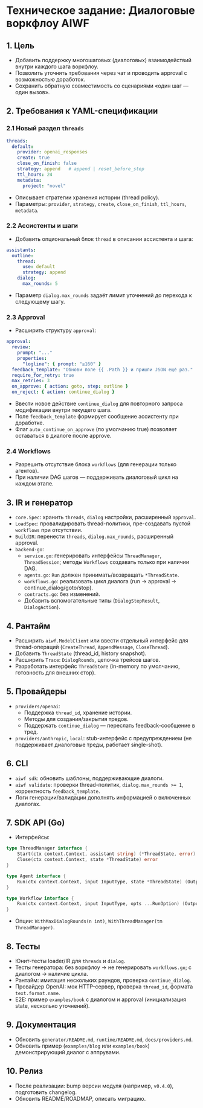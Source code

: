# Техническое задание: Диалоговые воркфлоу AIWF

## 1. Цель
- Добавить поддержку многошаговых (диалоговых) взаимодействий внутри каждого шага воркфлоу.
- Позволить уточнять требования через чат и проводить approval с возможностью доработок.
- Сохранить обратную совместимость со сценариями «один шаг — один вызов».

## 2. Требования к YAML-спецификации
### 2.1 Новый раздел `threads`
```yaml
threads:
  default:
    provider: openai_responses
    create: true
    close_on_finish: false
    strategy: append   # append | reset_before_step
    ttl_hours: 24
    metadata:
      project: "novel"
```
- Описывает стратегии хранения истории (thread policy).
- Параметры: `provider`, `strategy`, `create`, `close_on_finish`, `ttl_hours`, `metadata`.

### 2.2 Ассистенты и шаги
- Добавить опциональный блок `thread` в описании ассистента и шага:
```yaml
assistants:
  outline:
    thread:
      use: default
      strategy: append
    dialog:
      max_rounds: 5
```
- Параметр `dialog.max_rounds` задаёт лимит уточнений до перехода к следующему шагу.

### 2.3 Approval
- Расширить структуру `approval`:
```yaml
approval:
  review:
    prompt: "..."
    properties:
      "logline": { prompt: "≤160" }
  feedback_template: "Обнови поле {{ .Path }} и пришли JSON ещё раз."
  require_for_retry: true
  max_retries: 3
  on_approve: { action: goto, step: outline }
  on_reject: { action: continue_dialog }
```
- Ввести новое действие `continue_dialog` для повторного запроса модификации внутри текущего шага.
- Поле `feedback_template` формирует сообщение ассистенту при доработке.
- Флаг `auto_continue_on_approve` (по умолчанию true) позволяет оставаться в диалоге после approve.

### 2.4 Workflows
- Разрешить отсутствие блока `workflows` (для генерации только агентов).
- При наличии DAG шагов — поддерживать диалоговый цикл на каждом этапе.

## 3. IR и генератор
- `core.Spec`: хранить `threads`, `dialog` настройки, расширенный `approval`.
- `LoadSpec`: провалидировать thread-политики, пре-создавать пустой `workflows` при отсутствии.
- `BuildIR`: перенести `threads`, `dialog.max_rounds`, расширенный approval.
- `backend-go`:
  - `service.go`: генерировать интерфейсы `ThreadManager`, `ThreadSession`; методы `Workflows` создавать только при наличии DAG.
  - `agents.go`: `Run` должен принимать/возвращать `*ThreadState`.
  - `workflows.go`: реализовать цикл диалога (run → approval → continue_dialog/goto/stop).
  - `contracts.go`: без изменений.
  - Добавить вспомогательные типы (`DialogStepResult`, `DialogAction`).

## 4. Рантайм
- Расширить `aiwf.ModelClient` или ввести отдельный интерфейс для thread-операций (`CreateThread`, `AppendMessage`, `CloseThread`).
- Добавить `ThreadState` (thread_id, history snapshot).
- Расширить `Trace`: `DialogRounds`, цепочка трейсов шагов.
- Разработать интерфейс `ThreadStore` (in-memory по умолчанию, готовность для внешних стор).

## 5. Провайдеры
- `providers/openai`:
  - Поддержка `thread_id`, хранение истории.
  - Методы для создания/закрытия тредов.
  - Поддержать `continue_dialog` — переслать feedback-сообщение в тред.
- `providers/anthropic`, `local`: stub-интерфейс с предупреждением (не поддерживает диалоговые треды, работает single-shot).

## 6. CLI
- `aiwf sdk`: обновить шаблоны, поддерживающие диалоги.
- `aiwf validate`: проверки thread-политик, `dialog.max_rounds >= 1`, корректность `feedback_template`.
- Логи генерации/валидации дополнять информацией о включенных диалогах.

## 7. SDK API (Go)
- Интерфейсы:
```go
type ThreadManager interface {
    Start(ctx context.Context, assistant string) (*ThreadState, error)
    Close(ctx context.Context, state *ThreadState) error
}

type Agent interface {
    Run(ctx context.Context, input InputType, state *ThreadState) (OutputType, *ThreadState, *aiwf.Trace, error)
}

type Workflow interface {
    Run(ctx context.Context, input InputType, opts ...RunOption) (OutputType, *aiwf.Trace, error)
}
```
- Опции: `WithMaxDialogRounds(n int)`, `WithThreadManager(tm ThreadManager)`.

## 8. Тесты
- Юнит-тесты loader/IR для `threads` и `dialog`.
- Тесты генератора: без воркфлоу → не генерировать `workflows.go`; с диалогом → наличие цикла.
- Рантайм: имитация нескольких раундов, проверка `continue_dialog`.
- Провайдер OpenAI: мок HTTP-сервер, проверка `thread_id`, формата `text.format.name`.
- E2E: пример `examples/book` с диалогом и approval (инициализация state, несколько уточнений).

## 9. Документация
- Обновить `generator/README.md`, `runtime/README.md`, `docs/providers.md`.
- Обновить пример (`examples/blog` или `examples/book`) демонстрирующий диалог с аппрувами.

## 10. Релиз
- После реализации: bump версии модуля (например, `v0.4.0`), подготовить changelog.
- Обновить README/ROADMAP, описать миграцию.

